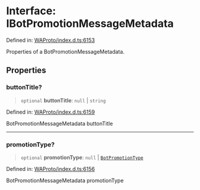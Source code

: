 # Interface: IBotPromotionMessageMetadata

Defined in: [WAProto/index.d.ts:6153](https://github.com/Fokusdotid/bail/blob/8a30cf93a8ac726f06d1ad6578695812a8253e53/WAProto/index.d.ts#L6153)

Properties of a BotPromotionMessageMetadata.

## Properties

### buttonTitle?

> `optional` **buttonTitle**: `null` \| `string`

Defined in: [WAProto/index.d.ts:6159](https://github.com/Fokusdotid/bail/blob/8a30cf93a8ac726f06d1ad6578695812a8253e53/WAProto/index.d.ts#L6159)

BotPromotionMessageMetadata buttonTitle

***

### promotionType?

> `optional` **promotionType**: `null` \| [`BotPromotionType`](../namespaces/BotPromotionMessageMetadata/enumerations/BotPromotionType.md)

Defined in: [WAProto/index.d.ts:6156](https://github.com/Fokusdotid/bail/blob/8a30cf93a8ac726f06d1ad6578695812a8253e53/WAProto/index.d.ts#L6156)

BotPromotionMessageMetadata promotionType
